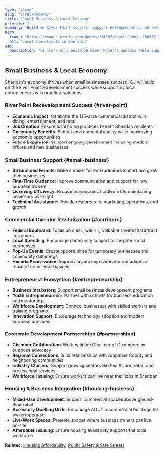```yaml
---
type: "issue"
slug: "local-economy"
title: "Small Business & Local Economy"
priority: 3
summary: "Build on River Point success, support entrepreneurs, and revitalize commercial corridors with practical solutions."
hero:
  image: "https://images.pexels.com/photos/264507/pexels-photo-264507.jpeg"
  alt: "Local storefronts in Sheridan"
seo:
  description: "CJ Clark will build on River Point's success while supporting small businesses with streamlined processes, revitalization, and entrepreneurial opportunities."
---
```


## Small Business & Local Economy

Sheridan's economy thrives when small businesses succeed. CJ will build on the River Point redevelopment success while supporting local entrepreneurs with practical solutions.

### River Point Redevelopment Success {#river-point}
- **Economic Impact**: Celebrate the 135-acre commercial district with dining, entertainment, and retail
- **Job Creation**: Ensure local hiring practices benefit Sheridan residents
- **Community Benefits**: Protect environmental quality while maximizing economic opportunities
- **Future Expansion**: Support ongoing development including medical offices and new businesses

### Small Business Support {#small-business}
- **Streamlined Permits**: Make it easier for entrepreneurs to start and grow their businesses
- **First-Time Guidance**: Improve communication and support for new business owners
- **Licensing Efficiency**: Reduce bureaucratic hurdles while maintaining necessary oversight
- **Technical Assistance**: Provide resources for marketing, operations, and growth

### Commercial Corridor Revitalization {#corridors}
- **Federal Boulevard**: Focus on clean, well-lit, walkable streets that attract customers
- **Local Spending**: Encourage community support for neighborhood businesses
- **Pop-Up Events**: Create opportunities for temporary businesses and community gatherings
- **Historic Preservation**: Support façade improvements and adaptive reuse of commercial spaces

### Entrepreneurial Ecosystem {#entrepreneurship}
- **Business Incubators**: Support small business development programs
- **Youth Entrepreneurship**: Partner with schools for business education and mentorship
- **Workforce Development**: Connect businesses with skilled workers and training programs
- **Innovation Support**: Encourage technology adoption and modern business practices

### Economic Development Partnerships {#partnerships}
- **Chamber Collaboration**: Work with the Chamber of Commerce on business advocacy
- **Regional Connections**: Build relationships with Arapahoe County and neighboring communities
- **Industry Clusters**: Support growing sectors like healthcare, retail, and professional services
- **Workforce Housing**: Ensure workers can live near their jobs in Sheridan

### Housing & Business Integration {#housing-business}
- **Mixed-Use Development**: Support commercial spaces above ground-floor retail
- **Accessory Dwelling Units**: Encourage ADUs in commercial buildings for owner/operators
- **Live-Work Spaces**: Promote spaces where business owners can live on-site
- **Affordable Housing**: Ensure housing availability supports the local workforce

**Related:** [Housing Affordability](/issues/housing), [Public Safety & Safe Streets](/issues/public-safety)